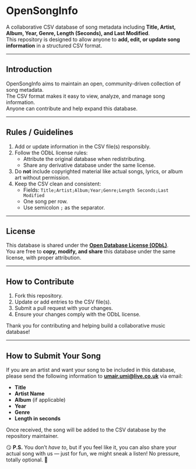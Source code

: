 # OpenSongInfo

A collaborative CSV database of song metadata including **Title, Artist, Album, Year, Genre, Length (Seconds), and Last Modified**.  
This repository is designed to allow anyone to **add, edit, or update song information** in a structured CSV format.  

---

## Introduction
OpenSongInfo aims to maintain an open, community-driven collection of song metadata.  
The CSV format makes it easy to view, analyze, and manage song information.  
Anyone can contribute and help expand this database.

---

## Rules / Guidelines
1. Add or update information in the CSV file(s) responsibly.  
2. Follow the ODbL license rules:  
   - Attribute the original database when redistributing.  
   - Share any derivative database under the same license.  
3. Do **not** include copyrighted material like actual songs, lyrics, or album art without permission.  
4. Keep the CSV clean and consistent:
   - Fields: `Title;Artist;Album;Year;Genre;Length Seconds;Last Modified`  
   - One song per row.  
   - Use semicolon `;` as the separator.  

---

## License
This database is shared under the **[Open Database License (ODbL)](https://opendatacommons.org/licenses/odbl/)**.  
You are free to **copy, modify, and share** this database under the same license, with proper attribution.

---

## How to Contribute
1. Fork this repository.  
2. Update or add entries to the CSV file(s).  
3. Submit a pull request with your changes.  
4. Ensure your changes comply with the ODbL license.  

Thank you for contributing and helping build a collaborative music database!

---

## How to Submit Your Song

If you are an artist and want your song to be included in this database, please send the following information to **umair.umi@live.co.uk** via email:

- **Title**  
- **Artist Name**  
- **Album** (if applicable)  
- **Year**  
- **Genre**  
- **Length in seconds**  

Once received, the song will be added to the CSV database by the repository maintainer.  

😏 **P.S.** You don’t *have to*, but if you feel like it, you can also share your actual song with us — just for fun, we might sneak a listen! No pressure, totally optional. 🎵

